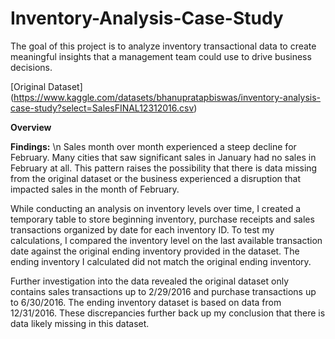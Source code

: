# Inventory-Analysis-Case-Study

The goal of this project is to analyze inventory transactional data to create meaningful insights that a management team could use to drive business decisions. 

[Original Dataset] (https://www.kaggle.com/datasets/bhanupratapbiswas/inventory-analysis-case-study?select=SalesFINAL12312016.csv)

**Overview**


**Findings:** \n
Sales month over month experienced a steep decline for February. Many cities that saw significant sales in January had no sales in February at all. This pattern raises the possibility that there is data missing from the original dataset or the business experienced a disruption that impacted sales in the month of February.

While conducting an analysis on inventory levels over time, I created a temporary table to store beginning inventory, purchase receipts and sales transactions organized by date for each inventory ID. To test my calculations, I compared the inventory level on the last available transaction date against the original ending inventory provided in the dataset. The ending inventory I calculated did not match the original ending inventory. 

Further investigation into the data revealed the original dataset only contains sales transactions up to 2/29/2016 and purchase transactions up to 6/30/2016. The ending inventory dataset is based on data from 12/31/2016. These discrepancies further back up my conclusion that there is data likely missing in this dataset. 

